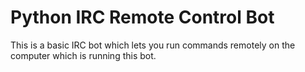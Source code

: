 Python IRC Remote Control Bot
====================================

This is a basic IRC bot which lets you
run commands remotely on the computer
which is running this bot.
